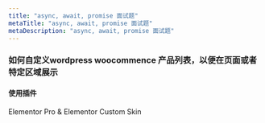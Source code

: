 ```yaml
---
title: "async, await, promise 面试题"
metaTitle: "async, await, promise 面试题"
metaDescription: "async, await, promise 面试题"
---
```


### 如何自定义wordpress woocommence 产品列表，以便在页面或者特定区域展示

#### 使用插件
Elementor Pro & Elementor Custom Skin